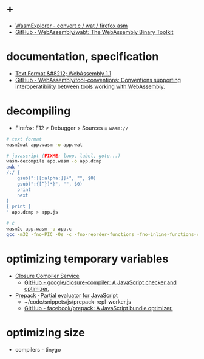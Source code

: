 # +

- [WasmExplorer - convert c / wat / firefox asm](https://mbebenita.github.io/WasmExplorer/)
- [GitHub \- WebAssembly/wabt: The WebAssembly Binary Toolkit](https://github.com/WebAssembly/wabt)

# documentation, specification

- [Text Format &\#8212; WebAssembly 1\.1](https://webassembly.github.io/spec/core/text/index.html)
- [GitHub \- WebAssembly/tool\-conventions: Conventions supporting interoperatibility between tools working with WebAssembly\.](https://github.com/WebAssembly/tool-conventions)

# decompiling

- Firefox: F12 > Debugger > Sources = `wasm://`

```bash
# text format
wasm2wat app.wasm -o app.wat

# javascript (FIXME: loop, label, goto...)
wasm-decompile app.wasm -o app.dcmp
awk '
/:/ {
    gsub(":[[:alpha:]]+", "", $0)
    gsub(":{[^}]*}", "", $0)
    print
    next
}
{ print }
' app.dcmp > app.js

# c
wasm2c app.wasm -o app.c
gcc -m32 -fno-PIC -Os -c -fno-reorder-functions -fno-inline-functions-called-once -fno-inline-small-functions app.c
```

# optimizing temporary variables

- [Closure Compiler Service](https://closure-compiler.appspot.com)
    - [GitHub \- google/closure\-compiler: A JavaScript checker and optimizer\.](https://github.com/google/closure-compiler)
- [Prepack &middot; Partial evaluator for JavaScript](https://prepack.io/)
    - ~/code/snippets/js/prepack-repl-worker.js
    - [GitHub \- facebook/prepack: A JavaScript bundle optimizer\.](https://github.com/facebook/prepack)

# optimizing size

- compilers - tinygo
